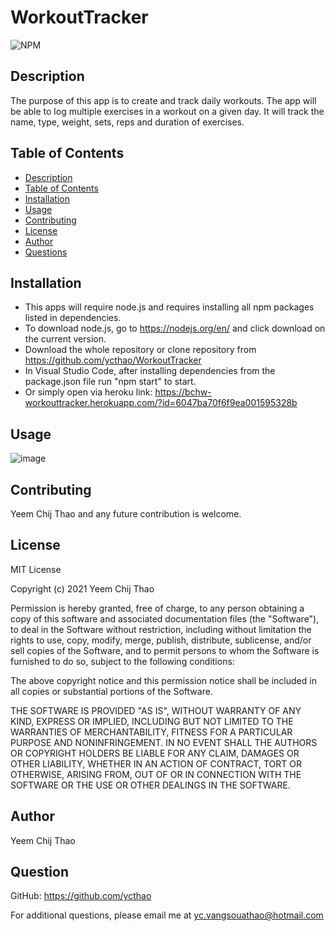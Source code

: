 # WorkoutTracker

![NPM](https://img.shields.io/npm/l/inquirer)

## Description

The purpose of this app is to create and track daily workouts. The app will be able to log multiple exercises in a workout on a given day. It will track the name, type, weight, sets, reps and duration of exercises.

## Table of Contents

- [Description](#Description)
- [Table of Contents](#Table-of-Contents)
- [Installation](#Installation)
- [Usage](#Usage)
- [Contributing](#Contributing)
- [License](#License)
- [Author](#Author)
- [Questions](#Question)

## Installation

- This apps will require node.js and requires installing all npm packages listed in dependencies.
- To download node.js, go to https://nodejs.org/en/ and click download on the current version.
- Download the whole repository or clone repository from https://github.com/ycthao/WorkoutTracker
- In Visual Studio Code, after installing dependencies from the package.json file run "npm start" to start.
- Or simply open via heroku link: https://bchw-workouttracker.herokuapp.com/?id=6047ba70f6f9ea001595328b

## Usage

![image](https://github.com/ycthao/TeamInfoGenerator/blob/main/Images/teamgenerator.gif?raw=true)

## Contributing

Yeem Chij Thao and any future contribution is welcome.

## License

MIT License

Copyright (c) 2021 Yeem Chij Thao

Permission is hereby granted, free of charge, to any person obtaining a copy
of this software and associated documentation files (the "Software"), to deal
in the Software without restriction, including without limitation the rights
to use, copy, modify, merge, publish, distribute, sublicense, and/or sell
copies of the Software, and to permit persons to whom the Software is
furnished to do so, subject to the following conditions:

The above copyright notice and this permission notice shall be included in all
copies or substantial portions of the Software.

THE SOFTWARE IS PROVIDED "AS IS", WITHOUT WARRANTY OF ANY KIND, EXPRESS OR
IMPLIED, INCLUDING BUT NOT LIMITED TO THE WARRANTIES OF MERCHANTABILITY,
FITNESS FOR A PARTICULAR PURPOSE AND NONINFRINGEMENT. IN NO EVENT SHALL THE
AUTHORS OR COPYRIGHT HOLDERS BE LIABLE FOR ANY CLAIM, DAMAGES OR OTHER
LIABILITY, WHETHER IN AN ACTION OF CONTRACT, TORT OR OTHERWISE, ARISING FROM,
OUT OF OR IN CONNECTION WITH THE SOFTWARE OR THE USE OR OTHER DEALINGS IN THE
SOFTWARE.

## Author

Yeem Chij Thao

## Question

GitHub: https://github.com/ycthao

For additional questions, please email me at yc.vangsouathao@hotmail.com
